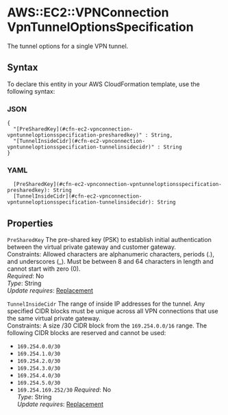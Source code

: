 # AWS::EC2::VPNConnection VpnTunnelOptionsSpecification<a name="aws-properties-ec2-vpnconnection-vpntunneloptionsspecification"></a>

The tunnel options for a single VPN tunnel\.

## Syntax<a name="aws-properties-ec2-vpnconnection-vpntunneloptionsspecification-syntax"></a>

To declare this entity in your AWS CloudFormation template, use the following syntax:

### JSON<a name="aws-properties-ec2-vpnconnection-vpntunneloptionsspecification-syntax.json"></a>

```
{
  "[PreSharedKey](#cfn-ec2-vpnconnection-vpntunneloptionsspecification-presharedkey)" : String,
  "[TunnelInsideCidr](#cfn-ec2-vpnconnection-vpntunneloptionsspecification-tunnelinsidecidr)" : String
}
```

### YAML<a name="aws-properties-ec2-vpnconnection-vpntunneloptionsspecification-syntax.yaml"></a>

```
  [PreSharedKey](#cfn-ec2-vpnconnection-vpntunneloptionsspecification-presharedkey): String
  [TunnelInsideCidr](#cfn-ec2-vpnconnection-vpntunneloptionsspecification-tunnelinsidecidr): String
```

## Properties<a name="aws-properties-ec2-vpnconnection-vpntunneloptionsspecification-properties"></a>

`PreSharedKey` <a name="cfn-ec2-vpnconnection-vpntunneloptionsspecification-presharedkey"></a>
The pre\-shared key \(PSK\) to establish initial authentication between the virtual private gateway and customer gateway\.  
Constraints: Allowed characters are alphanumeric characters, periods \(\.\), and underscores \(\_\)\. Must be between 8 and 64 characters in length and cannot start with zero \(0\)\.  
_Required_: No  
_Type_: String  
_Update requires_: [Replacement](https://docs.aws.amazon.com/AWSCloudFormation/latest/UserGuide/using-cfn-updating-stacks-update-behaviors.html#update-replacement)

`TunnelInsideCidr` <a name="cfn-ec2-vpnconnection-vpntunneloptionsspecification-tunnelinsidecidr"></a>
The range of inside IP addresses for the tunnel\. Any specified CIDR blocks must be unique across all VPN connections that use the same virtual private gateway\.  
Constraints: A size /30 CIDR block from the `169.254.0.0/16` range\. The following CIDR blocks are reserved and cannot be used:

- `169.254.0.0/30`
- `169.254.1.0/30`
- `169.254.2.0/30`
- `169.254.3.0/30`
- `169.254.4.0/30`
- `169.254.5.0/30`
- `169.254.169.252/30`
  _Required_: No  
  _Type_: String  
  _Update requires_: [Replacement](https://docs.aws.amazon.com/AWSCloudFormation/latest/UserGuide/using-cfn-updating-stacks-update-behaviors.html#update-replacement)
